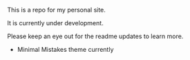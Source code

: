 This is a repo for my personal site.

It is currently under development.

Please keep an eye out for the readme updates to learn more.

- Minimal Mistakes theme currently



